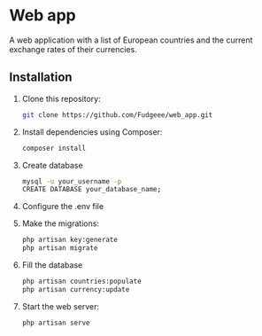 # Web app

A web application with a list of European countries and the current exchange rates of their currencies.

## Installation

1. Clone this repository:

   ```bash
   git clone https://github.com/Fudgeee/web_app.git

2. Install dependencies using Composer:

   ```bash
   composer install

3. Create database

   ```bash
   mysql -u your_username -p
   CREATE DATABASE your_database_name;

4. Configure the .env file 

5. Make the migrations:

   ```bash
   php artisan key:generate
   php artisan migrate

6. Fill the database

   ```bash
   php artisan countries:populate
   php artisan currency:update

7. Start the web server:

   ```bash
   php artisan serve
